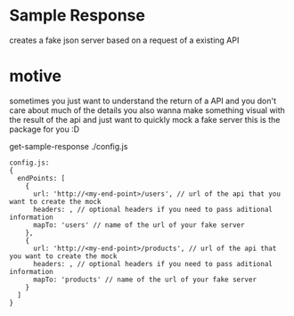 # Sample Response

creates a fake json server based on a request of a existing API

# motive
sometimes you just want to understand the return of a API and you don't care about much of the details
you also wanna make something visual with the result of the api and just want to quickly mock a fake server
this is the package for you :D

get-sample-response ./config.js

```
config.js:
{
  endPoints: [
    {
      url: 'http://<my-end-point>/users', // url of the api that you want to create the mock
      headers: , // optional headers if you need to pass aditional information
      mapTo: 'users' // name of the url of your fake server
    },
    {
      url: 'http://<my-end-point>/products', // url of the api that you want to create the mock
      headers: , // optional headers if you need to pass aditional information
      mapTo: 'products' // name of the url of your fake server
    }
  ]
}
```

